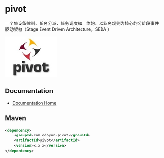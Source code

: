 # pivot
一个集设备控制、任务分派、任务调度如一体的、以业务规则为核心的分阶段事件驱动架构（Stage Event Driven Architecture，SEDA ）

![pivot](logo.jpg "pivot")

## Documentation

- [Documentation Home](https://github.com/edoyun/pivot/wiki)

## Maven

```xml
<dependency>
    <groupId>com.edoyun.pivot</groupId>
    <artifactId>pivot</artifactId>
    <version>x.x.x</version>
</dependency>
```

